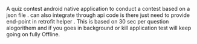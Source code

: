 A quiz contest android native application to conduct a contest based on a json file . can also integrate through api code is there just need to provide end-point in retrofit helper .
This is based on 30 sec per question alogorithem and if you goes in background or kill application test will keep going on fully Offline.
